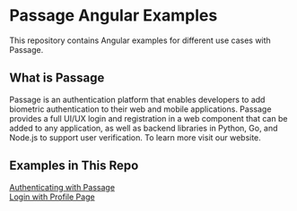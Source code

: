# Passage Angular Examples

This repository contains Angular examples for different use cases with Passage.

## What is Passage
Passage is an authentication platform that enables developers to add biometric authentication to their web and mobile applications. Passage provides a full UI/UX login and registration in a web component that can be added to any application, as well as backend libraries in Python, Go, and Node.js to support user verification. To learn more visit our website.

## Examples in This Repo
[Authenticating with Passage](./01-Login)
<br />
[Login with Profile Page](./02-Login-With-Profile)
